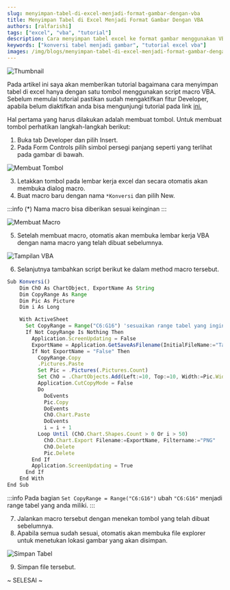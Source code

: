 ```yaml
---
slug: menyimpan-tabel-di-excel-menjadi-format-gambar-dengan-vba
title: Menyimpan Tabel di Excel Menjadi Format Gambar Dengan VBA
authors: [ralfarishi]
tags: ["excel", "vba", "tutorial"]
description: Cara menyimpan tabel excel ke format gambar menggunakan VBA.
keywords: ["konversi tabel menjadi gambar", "tutorial excel vba"]
images: /img/blogs/menyimpan-tabel-di-excel-menjadi-format-gambar-dengan-vba/thumbnail.png
---
```


![Thumbnail](/img/blogs/menyimpan-tabel-di-excel-menjadi-format-gambar-dengan-vba/thumbnail.png)

Pada artikel ini saya akan memberikan tutorial bagaimana cara menyimpan tabel
di excel hanya dengan satu tombol menggunakan script macro VBA. Sebelum
memulai tutorial pastikan sudah mengaktifkan fitur Developer, apabila belum
diaktifkan anda bisa mengunjungi tutorial pada link [ini.](https://mjurnal.com/excel-dasar/macro-vba-excel-cara-aktifkan-developer-tab/#gsc.tab=0)

<!--truncate-->

Hal pertama yang harus dilakukan adalah membuat tombol. Untuk membuat tombol
perhatikan langkah-langkah berikut:

1. Buka tab Developer dan pilih Insert.
2. Pada Form Controls pilih simbol persegi panjang seperti yang terlihat pada gambar di bawah.

![Membuat Tombol](/img/blogs/menyimpan-tabel-di-excel-menjadi-format-gambar-dengan-vba/membuat-tombol.png)

3. Letakkan tombol pada lembar kerja excel dan secara otomatis akan membuka dialog macro.
4. Buat macro baru dengan nama `*Konversi` dan pilih New.

:::info
(\*) Nama macro bisa diberikan sesuai keinginan
:::

![Membuat Macro](/img/blogs/menyimpan-tabel-di-excel-menjadi-format-gambar-dengan-vba/membuat-macro.png)

5. Setelah membuat macro, otomatis akan membuka lembar kerja VBA dengan nama macro yang telah dibuat sebelumnya.

![Tampilan VBA](/img/blogs/menyimpan-tabel-di-excel-menjadi-format-gambar-dengan-vba/tampilan-vba.png)

6. Selanjutnya tambahkan script berikut ke dalam method macro tersebut.

```js
Sub Konversi()
    Dim ChO As ChartObject, ExportName As String
    Dim CopyRange As Range
    Dim Pic As Picture
    Dim i As Long

    With ActiveSheet
      Set CopyRange = Range("C6:G16") 'sesuaikan range tabel yang ingin dikonversi
      If Not CopyRange Is Nothing Then
        Application.ScreenUpdating = False
        ExportName = Application.GetSaveAsFilename(InitialFileName:="Tabel_", fileFilter:="PNG Files (*.png), *.png")
        If Not ExportName = "False" Then
          CopyRange.Copy
          .Pictures.Paste
          Set Pic = .Pictures(.Pictures.Count)
          Set ChO = .ChartObjects.Add(Left:=10, Top:=10, Width:=Pic.Width, Height:=Pic.Height)
          Application.CutCopyMode = False
          Do
            DoEvents
            Pic.Copy
            DoEvents
            ChO.Chart.Paste
            DoEvents
            i = i + 1
          Loop Until (ChO.Chart.Shapes.Count > 0 Or i > 50)
            ChO.Chart.Export Filename:=ExportName, Filtername:="PNG"
            ChO.Delete
            Pic.Delete
        End If
        Application.ScreenUpdating = True
      End If
    End With
End Sub
```

:::info
Pada bagian `Set CopyRange = Range("C6:G16")` ubah `"C6:G16"` menjadi
range tabel yang anda miliki.
:::

7. Jalankan macro tersebut dengan menekan tombol yang telah dibuat sebelumnya.
8. Apabila semua sudah sesuai, otomatis akan membuka file explorer untuk menetukan lokasi gambar yang akan disimpan.

![Simpan Tabel](/img/blogs/menyimpan-tabel-di-excel-menjadi-format-gambar-dengan-vba/simpan-tabel.png)

9. Simpan file tersebut.

~ SELESAI ~
